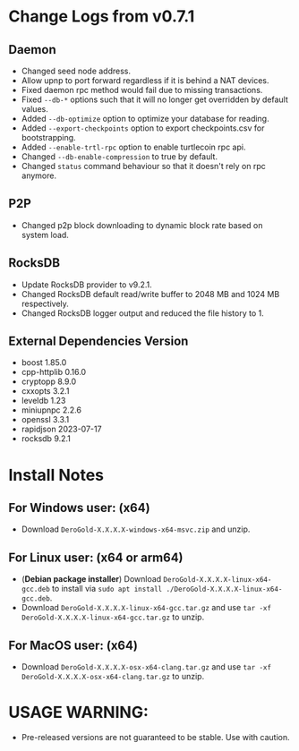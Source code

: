 # Change Logs from v0.7.1

## Daemon
- Changed seed node address.
- Allow upnp to port forward regardless if it is behind a NAT devices.
- Fixed daemon rpc method would fail due to missing transactions.
- Fixed `--db-*` options such that it will no longer get overridden by default values.
- Added `--db-optimize` option to optimize your database for reading.
- Added `--export-checkpoints` option to export checkpoints.csv for bootstrapping.
- Added `--enable-trtl-rpc` option to enable turtlecoin rpc api.
- Changed `--db-enable-compression` to true by default.
- Changed `status` command behaviour so that it doesn't rely on rpc anymore.

## P2P
- Changed p2p block downloading to dynamic block rate based on system load.

## RocksDB
- Update RocksDB provider to v9.2.1.
- Changed RocksDB default read/write buffer to 2048 MB and 1024 MB respectively.
- Changed RocksDB logger output and reduced the file history to 1.

## External Dependencies Version
- boost 1.85.0
- cpp-httplib 0.16.0
- cryptopp 8.9.0
- cxxopts 3.2.1
- leveldb 1.23
- miniupnpc 2.2.6
- openssl 3.3.1
- rapidjson 2023-07-17
- rocksdb 9.2.1

# Install Notes

## For Windows user: (x64)
- Download `DeroGold-X.X.X.X-windows-x64-msvc.zip` and unzip.

## For Linux user: (x64 or arm64)
- (**Debian package installer**) Download `DeroGold-X.X.X.X-linux-x64-gcc.deb` to install via `sudo apt install ./DeroGold-X.X.X.X-linux-x64-gcc.deb`.
- Download `DeroGold-X.X.X.X-linux-x64-gcc.tar.gz` and use `tar -xf DeroGold-X.X.X.X-linux-x64-gcc.tar.gz` to unzip.

## For MacOS user: (x64)
- Download `DeroGold-X.X.X.X-osx-x64-clang.tar.gz` and use `tar -xf DeroGold-X.X.X.X-osx-x64-clang.tar.gz` to unzip.

# **USAGE WARNING:**
- Pre-released versions are not guaranteed to be stable. Use with caution.
